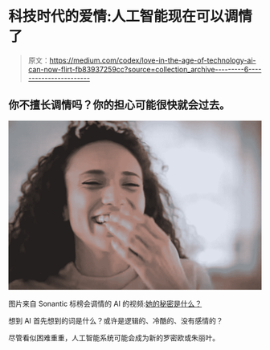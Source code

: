 # 科技时代的爱情:人工智能现在可以调情了

> 原文：<https://medium.com/codex/love-in-the-age-of-technology-ai-can-now-flirt-fb83937259cc?source=collection_archive---------6----------------------->

## 你不擅长调情吗？你的担心可能很快就会过去。

![](img/5ccb39a017459a17fdd32b905e6dd145.png)

图片来自 Sonantic 标榜会调情的 AI 的视频:[她的秘密是什么？](https://youtu.be/gS1m_TIxEW0)

想到 AI 首先想到的词是什么？或许是逻辑的、冷酷的、没有感情的？

尽管看似困难重重，人工智能系统可能会成为新的罗密欧或朱丽叶。